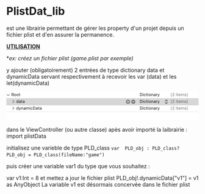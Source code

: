 # PlistDat_lib

est une librairie permettant de gérer les property d'un projet depuis un fichier plist et d'en assurer la permanence.

<u>**UTILISATION**</u>

**ex: créez un fichier plist (game.plist par exemple)*

y ajouter (obligatoirement) 2 entrées de type dictionary data et dynamicData servant respectivement à recevoir les var (data) et les let(dynamicData)

![](plist_init.png)

dans le ViewController (ou autre classe) apès avoir importé la laibrairie : import plistData

initialisez une varieble de type PLD_class
`var  PLD_obj : PLD_class?`
`PLD_obj = PLD_class(fileName:"game")`

puis créer une variable  var1 du type que vous souhaitez :

var v1:Int = 8
et mettez a jour le fichier plist
PLD_obj!.dynamicData["v1"] = v1 as AnyObject
 La variable v1 est désormais concervée dans le fichier plist

